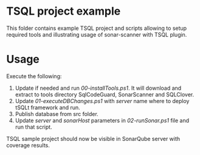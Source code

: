 # TSQL project example #
This folder contains example TSQL project and scripts allowing to setup required tools and illustrating usage of sonar-scanner with TSQL plugin.

# Usage #
Execute the following:
 1. Update if needed and run *00-installTools.ps1*. It will download and extract to tools directory SqlCodeGuard, SonarScanner and SQLClover.
 2. Update *01-executeDBChanges.ps1* with *server* name where to deploy tSQLt framework and run.
 3. Publish database from src folder.
 4. Update *server* and *sonarHost* parameters in *02-runSonar.ps1* file and run that script. 

TSQL sample project should now be visible in SonarQube server with coverage results.
